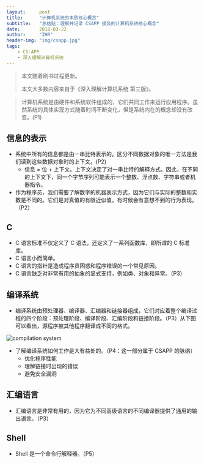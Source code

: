 ```yaml
---
layout:     post
title:      "计算机系统的本质核心概念"
subtitle:   "总结贴：理解并记录 CSAPP 提及的计算机系统核心概念"
date:       2018-03-22
author:     "ZHR"
header-img: "img/csapp.jpg"
tags:
    - CS:APP
    - 深入理解计算机系统
---
```


> 本文随着刷书过程更新。
>
> 本文大多数内容来自于《深入理解计算机系统 第三版》。

> 计算机系统是由硬件和系统软件组成的，它们共同工作来运行应用程序。虽然系统的具体实现方式随着时间不断变化，但是系统内在的概念却没有改变。(P1)

## 信息的表示

* 系统中所有的信息都是由一串比特表示的。区分不同数据对象的唯一方法是我们读到这些数据对象时的上下文。(P2)
  * 信息 = 位 + 上下文。上下文决定了对一串比特的解释方式。因此，在不同的上下文下，同一个字节序列可能表示一个整数、浮点数、字符串或者机器指令。
* 作为程序员，我们需要了解数字的机器表示方式，因为它们与实际的整数和实数是不同的。它们是对真值的有限近似值，有时候会有意想不到的行为表现。（P2）

## C

* C 语言标准不仅定义了 C 语法，还定义了一系列函数库，即所谓的 C 标准库。
* C 语言小而简单。
* C 语言的指针是造成程序员困惑和程序错误的一个常见原因。
* C 语言缺乏对非常有用的抽象的显式支持，例如类、对象和异常。（P3）

## 编译系统

* 编译系统由预处理器、编译器、汇编器和链接器组成，它们对应着整个编译过程的四个阶段：预处理阶段、编译阶段、汇编阶段和链接阶段。（P3）从下图可以看出，源程序被其他程序翻译成不同的格式。

![compilation system](/Users/ian/Documents/Huan-Rong.github.io/img/in-post/compilation-system.jpg)

* 了解编译系统如何工作是大有益处的。（P4：这一部分属于 CSAPP 的脉络）
  * 优化程序性能
  * 理解链接时出现的错误
  * 避免安全漏洞

## 汇编语言

* 汇编语言是非常有用的，因为它为不同高级语言的不同编译器提供了通用的输出语言。（P3）

## Shell

* Shell 是一个命令行解释器。（P5）